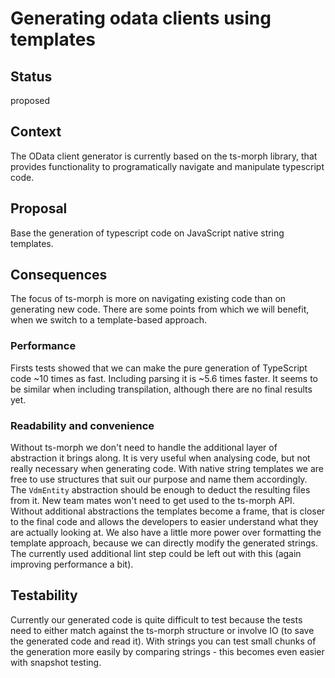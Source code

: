 # Generating odata clients using templates

## Status

proposed

## Context

The OData client generator is currently based on the ts-morph library, that provides functionality to programatically navigate and manipulate typescript code.

## Proposal

Base the generation of typescript code on JavaScript native string templates.

## Consequences

The focus of ts-morph is more on navigating existing code than on generating new code. 
There are some points from which we will benefit, when we switch to a template-based approach.

### Performance
Firsts tests showed that we can make the pure generation of TypeScript code ~10 times as fast. 
Including parsing it is ~5.6 times faster. 
It seems to be similar when including transpilation, although there are no final results yet.

### Readability and convenience
Without ts-morph we don't need to handle the additional layer of abstraction it brings along.
It is very useful when analysing code, but not really necessary when generating code. 
With native string templates we are free to use structures that suit our purpose and name them accordingly. 
The `VdmEntity` abstraction should be enough to deduct the resulting files from it. 
New team mates won't need to get used to the ts-morph API.
Without additional abstractions the templates become a frame, that is closer to the final code and allows the developers to easier understand what they are actually looking at.
We also have a little more power over formatting the template approach, because we can directly modify the generated strings. 
The currently used additional lint step could be left out with this (again improving performance a bit).

## Testability
Currently our generated code is quite difficult to test because the tests need to either match against the ts-morph structure or involve IO (to save the generated code and read it). 
With strings you can test small chunks of the generation more easily by comparing strings - this becomes even easier with snapshot testing.
